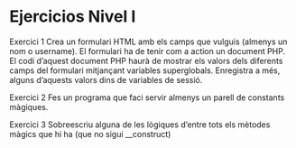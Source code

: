 # Ejercicios Nivel I

Exercici 1
Crea un formulari HTML amb els camps que vulguis (almenys un nom o username). El formulari ha de tenir com a action un document PHP. El codi d’aquest document PHP haurà de mostrar els valors dels diferents camps del formulari mitjançant variables superglobals. Enregistra a més, alguns d’aquests valors dins de variables de sessió.

Exercici 2
Fes un programa que faci servir almenys un parell de constants màgiques.


Exercici 3
Sobreescriu alguna de les lògiques d’entre tots els mètodes màgics que hi ha (que no sigui __construct)